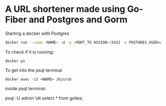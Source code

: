 # A URL shortener made using Go-Fiber and Postgres and Gorm

Starting a docker with Postgres

```bash
docker run --name <NAME> -d -p <PORT_TO ASSIGN>:5432 -e POSTGRES_USER=admin -e POSTGRES_PASSWORD=<PASSWORD> postgres
```

To check if it is running:

    docker ps

To get into the psql terminal

    docker exec -it <NAME> /bin/sh

inside psql terminal:

psql -U admin
\dt
select \* from golies;
